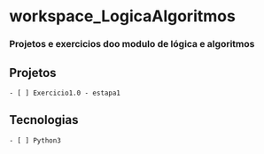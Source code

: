 # workspace_LogicaAlgoritmos
 ### Projetos e exercicios doo modulo de lógica e algoritmos

## Projetos
    - [ ] Exercicio1.0 - estapa1

## Tecnologias 
    - [ ] Python3
